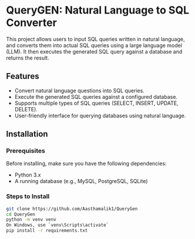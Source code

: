 # QueryGEN: Natural Language to SQL Converter

This project allows users to input SQL queries written in natural language, and converts them into actual SQL queries using a large language model (LLM).
It then executes the generated SQL query against a database and returns the result.

## Features

- Convert natural language questions into SQL queries.
- Execute the generated SQL queries against a configured database.
- Supports multiple types of SQL queries (SELECT, INSERT, UPDATE, DELETE).
- User-friendly interface for querying databases using natural language.

## Installation

### Prerequisites
Before installing, make sure you have the following dependencies:
- Python 3.x
- A running database (e.g., MySQL, PostgreSQL, SQLite)

### Steps to Install


   ```bash
   git clone https://github.com/Aasthamalik1/QueryGen
   cd QueryGen
   python -m venv venv
   On Windows, use `venv\Scripts\activate`
   pip install -r requirements.txt



